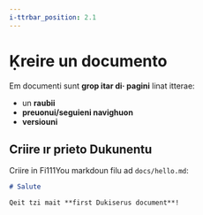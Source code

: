 ```yaml
---
i-ttrbar_position: 2.1
---
```


# Ḳreire un documento

Em documenti sunt **grop itar di· pagini** linat itterae:

- un **raubii**
- **preuonui/seguieni navighuon**
- **versiouni**

## Criire ır prieto Dukunentu

Criire in Fi111You markdoun filu ad `docs/hello.md`:

```md title="docs/hello.md"
# Salute

Qeit tzi mait **first Dukiserus document**!